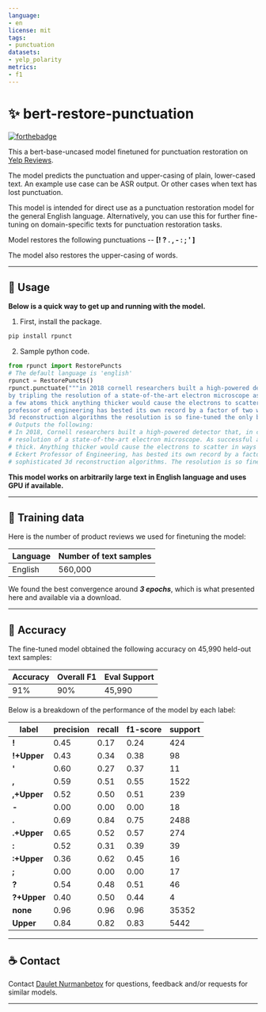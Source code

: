 ```yaml
---
language:
- en
license: mit
tags:
- punctuation
datasets:
- yelp_polarity
metrics:
- f1
---
```

# ✨ bert-restore-punctuation
[![forthebadge](https://forthebadge.com/images/badges/gluten-free.svg)]()

This a bert-base-uncased model finetuned for punctuation restoration on [Yelp Reviews](https://www.tensorflow.org/datasets/catalog/yelp_polarity_reviews). 

The model predicts the punctuation and upper-casing of plain, lower-cased text. An example use case can be ASR output. Or other cases when text has lost punctuation.

This model is intended for direct use as a punctuation restoration model for the general English language. Alternatively, you can use this for further fine-tuning on domain-specific texts for punctuation restoration tasks.

Model restores the following punctuations -- **[! ? . , - : ; ' ]**

The model also restores the upper-casing of words.

-----------------------------------------------
## 🚋 Usage
**Below is a quick way to get up and running with the model.**
1. First, install the package.
```bash
pip install rpunct
```
2. Sample python code.
```python
from rpunct import RestorePuncts
# The default language is 'english'
rpunct = RestorePuncts()
rpunct.punctuate("""in 2018 cornell researchers built a high-powered detector that in combination with an algorithm-driven process called ptychography set a world record
by tripling the resolution of a state-of-the-art electron microscope as successful as it was that approach had a weakness it only worked with ultrathin samples that were
a few atoms thick anything thicker would cause the electrons to scatter in ways that could not be disentangled now a team again led by david muller the samuel b eckert
professor of engineering has bested its own record by a factor of two with an electron microscope pixel array detector empad that incorporates even more sophisticated
3d reconstruction algorithms the resolution is so fine-tuned the only blurring that remains is the thermal jiggling of the atoms themselves""")
# Outputs the following:
# In 2018, Cornell researchers built a high-powered detector that, in combination with an algorithm-driven process called Ptychography, set a world record by tripling the
# resolution of a state-of-the-art electron microscope. As successful as it was, that approach had a weakness. It only worked with ultrathin samples that were a few atoms
# thick. Anything thicker would cause the electrons to scatter in ways that could not be disentangled. Now, a team again led by David Muller, the Samuel B. 
# Eckert Professor of Engineering, has bested its own record by a factor of two with an Electron microscope pixel array detector empad that incorporates even more
# sophisticated 3d reconstruction algorithms. The resolution is so fine-tuned the only blurring that remains is the thermal jiggling of the atoms themselves.
```

**This model works on arbitrarily large text in English language and uses GPU if available.**

-----------------------------------------------
## 📡 Training data

Here is the number of product reviews we used for finetuning the model:

| Language | Number of text samples|
| -------- | ----------------- |
| English  | 560,000           |

We found the best convergence around _**3 epochs**_, which is what presented here and available via a download.

-----------------------------------------------
## 🎯 Accuracy
The fine-tuned model obtained the following accuracy on 45,990 held-out text samples:

| Accuracy | Overall F1 | Eval Support |
| -------- | ---------------------- | ------------------- |
| 91%  | 90%                 | 45,990

Below is a breakdown of the performance of the model by each label:

|  label    |   precision  |  recall | f1-score  | support|
| --------- | -------------|-------- | ----------|--------|
|     **!**    |   0.45       | 0.17    |  0.24     |  424   
|     **!+Upper**    |   0.43       | 0.34    |  0.38     |   98   
|     **'**    |   0.60       | 0.27    |  0.37     |   11   
|    **,**    |   0.59       | 0.51    |  0.55     | 1522   
|     **,+Upper**    |   0.52       | 0.50    |  0.51     |  239   
|     **-**    |   0.00       | 0.00    |  0.00     |   18   
|     **.**    |   0.69       | 0.84    |  0.75     | 2488   
|     **.+Upper**    |   0.65       | 0.52    |  0.57     |  274   
|     **:**    |   0.52       | 0.31    |  0.39     |   39   
|     **:+Upper**    |   0.36       | 0.62    |  0.45     |   16   
|     **;**    |   0.00       | 0.00    |  0.00     |   17   
|     **?**    |   0.54       | 0.48    |  0.51     |   46   
|     **?+Upper**    |   0.40       | 0.50    |  0.44     |    4   
|     **none**    |   0.96       | 0.96    |  0.96     |35352   
|     **Upper**    |   0.84       | 0.82    |  0.83     | 5442   

-----------------------------------------------
## ☕ Contact 
Contact [Daulet Nurmanbetov](daulet.nurmanbetov@gmail.com) for questions, feedback and/or requests for similar models.

-----------------------------------------------